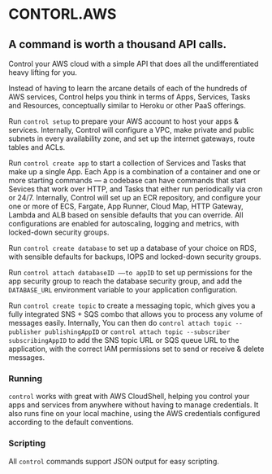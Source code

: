 # CONTORL.AWS

## A command is worth a thousand API calls. 

Control your AWS cloud with a simple API that does all the undifferentiated heavy lifting for you. 

Instead of having to learn the arcane details of each of the hundreds of AWS services, Control helps you think in terms of Apps, Services, Tasks and Resources, conceptually similar to Heroku or other PaaS offerings. 

Run `control setup` to prepare your AWS account to host your apps & services. Internally, Control will configure a VPC, make private and public subnets in every availability zone, and set up the internet gateways, route tables and ACLs.

Run `control create app` to start a collection of Services and Tasks that make up a single App. Each App is a combination of a container and one or more starting commands — a codebase can have commands that start Sevices that work over HTTP, and Tasks that either run periodically via cron or 24/7. Internally, Control will set up an ECR repository, and configure your one or more of ECS, Fargate, App Runner, Cloud Map, HTTP Gateway, Lambda and ALB based on sensible defaults that you can override. All configurations are enabled for autoscaling, logging and metrics, with locked-down security groups. 

Run `control create database` to set up a database of your choice on RDS, with sensible defaults for backups, IOPS and locked-down security groups. 

Run `control attach databaseID ––to appID` to set up permissions for the app security group to reach the database security group, and add the `DATABASE_URL` environment variable to your application configuration. 

Run `control create topic` to create a messaging topic, which gives you a fully integrated SNS + SQS combo that allows you to process any volume of messages easily. Internally, You can then do `control attach topic --publisher publishingAppID` or `control attach topic --subscriber subscribingAppID` to add the SNS topic URL or SQS queue URL to the application, with the correct IAM permissions set to send or receive & delete messages. 

### Running

`control` works with great with AWS CloudShell, helping you control your apps and services from anywhere without having to manage credentials. It also runs fine on your local machine, using the AWS credentials configured according to the default conventions. 

### Scripting

All `control` commands support JSON output for easy scripting. 

